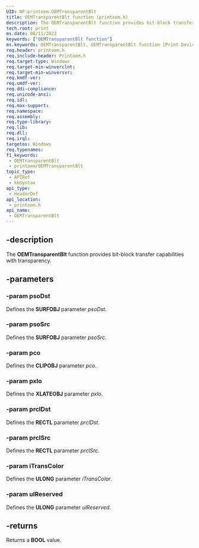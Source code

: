 ```yaml
---
UID: NF:printoem.OEMTransparentBlt
title: OEMTransparentBlt function (printoem.h)
description: The OEMTransparentBlt function provides bit-block transfer capabilities with transparency.
tech.root: print
ms.date: 08/11/2022
keywords: ["OEMTransparentBlt function"]
ms.keywords: OEMTransparentBlt, OEMTransparentBlt function [Print Devices], print.oemtransparentblt, print_unidrv-pscript_rendering_a02993f9-58d7-4a42-ad7b-be61bd6b265d.xml, printoem/OEMTransparentBlt
req.header: printoem.h
req.include-header: Printoem.h
req.target-type: Windows
req.target-min-winverclnt: 
req.target-min-winversvr: 
req.kmdf-ver: 
req.umdf-ver: 
req.ddi-compliance: 
req.unicode-ansi: 
req.idl: 
req.max-support: 
req.namespace: 
req.assembly: 
req.type-library: 
req.lib: 
req.dll: 
req.irql: 
targetos: Windows
req.typenames: 
f1_keywords:
 - OEMTransparentBlt
 - printoem/OEMTransparentBlt
topic_type:
 - APIRef
 - kbSyntax
api_type:
 - HeaderDef
api_location:
 - printoem.h
api_name:
 - OEMTransparentBlt
---
```


## -description

The **OEMTransparentBlt** function provides bit-block transfer capabilities with transparency.

## -parameters

### -param psoDst

Defines the **SURFOBJ** parameter *psoDst*.

### -param psoSrc

Defines the **SURFOBJ** parameter *psoSrc*.

### -param pco

Defines the **CLIPOBJ** parameter *pco*.

### -param pxlo

Defines the **XLATEOBJ** parameter *pxlo*.

### -param prclDst

Defines the **RECTL** parameter *prclDst*.

### -param prclSrc

Defines the **RECTL** parameter *prclSrc*.

### -param iTransColor

Defines the **ULONG** parameter *iTransColor*.

### -param ulReserved

Defines the **ULONG** parameter *ulReserved*.

## -returns

Returns a **BOOL** value.

